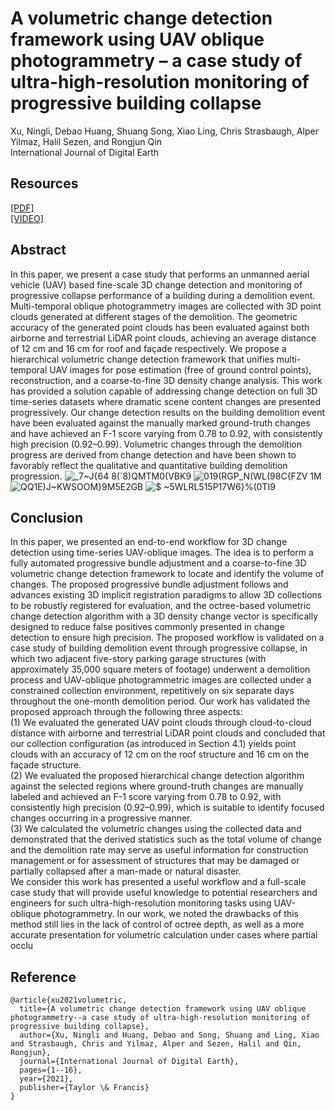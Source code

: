 # A volumetric change detection framework using UAV oblique photogrammetry – a case study of ultra-high-resolution monitoring of progressive building collapse
Xu, Ningli, Debao Huang, Shuang Song, Xiao Ling, Chris Strasbaugh, Alper Yilmaz, Halil Sezen, and Rongjun Qin   
International Journal of Digital Earth
## Resources
[[PDF]](https://u.osu.edu/qin.324/files/2021/08/IJDE_final_version.pdf)   
[[VIDEO]](https://youtu.be/uLaLV6Q5El0) 
## Abstract
  In this paper, we present a case study that performs an unmanned aerial
vehicle (UAV) based fine-scale 3D change detection and monitoring of
progressive collapse performance of a building during a demolition
event. Multi-temporal oblique photogrammetry images are collected
with 3D point clouds generated at different stages of the demolition.
The geometric accuracy of the generated point clouds has been
evaluated against both airborne and terrestrial LiDAR point clouds,
achieving an average distance of 12 cm and 16 cm for roof and façade
respectively. We propose a hierarchical volumetric change detection
framework that unifies multi-temporal UAV images for pose estimation
(free of ground control points), reconstruction, and a coarse-to-fine 3D
density change analysis. This work has provided a solution capable of
addressing change detection on full 3D time-series datasets where
dramatic scene content changes are presented progressively. Our
change detection results on the building demolition event have been
evaluated against the manually marked ground-truth changes and have
achieved an F-1 score varying from 0.78 to 0.92, with consistently high
precision (0.92–0.99). Volumetric changes through the demolition
progress are derived from change detection and have been shown to
favorably reflect the qualitative and quantitative building demolition
progression.
![_7~J{64 8(`8)QMTM0(VBK9](https://user-images.githubusercontent.com/32317924/129952786-247ee855-bbfa-4bdc-9e19-57a4b9360ad6.png)
![019(RGP_N(WL(98C{FZV 1M](https://user-images.githubusercontent.com/32317924/129953168-5bfc430b-61bc-4b76-810d-02cbb61b6a45.png)
![QQ1$E$)J~KWSOOM}9M5E2GB](https://user-images.githubusercontent.com/32317924/129952963-5a5881c3-6dfc-400c-8491-eb090c93e7ac.png)
![$ ~5WLRL515P17W6}%(0TI9](https://user-images.githubusercontent.com/32317924/129953180-d067f717-32e7-4daa-88ba-a4567c087f66.png)
## Conclusion
  In this paper, we presented an end-to-end workflow for 3D change detection using time-series
UAV-oblique images. The idea is to perform a fully automated progressive bundle adjustment
and a coarse-to-fine 3D volumetric change detection framework to locate and identify the volume
of changes. The proposed progressive bundle adjustment follows and advances existing 3D implicit
registration paradigms to allow 3D collections to be robustly registered for evaluation, and the
octree-based volumetric change detection algorithm with a 3D density change vector is specifically
designed to reduce false positives commonly presented in change detection to ensure high
precision.
The proposed workflow is validated on a case study of building demolition event through progressive collapse, in which two adjacent five-story parking garage structures (with approximately
35,000 square meters of footage) underwent a demolition process and UAV-oblique photogrammetric images are collected under a constrained collection environment, repetitively on six separate
days throughout the one-month demolition period. Our work has validated the proposed approach
through the following three aspects:  
  (1) We evaluated the generated UAV point clouds through cloud-to-cloud distance with airborne
and terrestrial LiDAR point clouds and concluded that our collection configuration (as introduced in Section 4.1) yields point clouds with an accuracy of 12 cm on the roof structure and
16 cm on the façade structure.  
  (2) We evaluated the proposed hierarchical change detection algorithm against the selected regions
where ground-truth changes are manually labeled and achieved an F-1 score varying from 0.78
to 0.92, with consistently high precision (0.92–0.99), which is suitable to identify focused
changes occurring in a progressive manner.  
  (3) We calculated the volumetric changes using the collected data and demonstrated that the
derived statistics such as the total volume of change and the demolition rate may serve as useful
information for construction management or for assessment of structures that may be
damaged or partially collapsed after a man-made or natural disaster.  
  We consider this work has presented a useful workflow and a full-scale case study that will provide useful knowledge to potential researchers and engineers for such ultra-high-resolution monitoring tasks using UAV-oblique photogrammetry. In our work, we noted the drawbacks of this
method still lies in the lack of control of octree depth, as well as a more accurate presentation
for volumetric calculation under cases where partial occlu
## Reference
    @article{xu2021volumetric,
      title={A volumetric change detection framework using UAV oblique photogrammetry--a case study of ultra-high-resolution monitoring of progressive building collapse},
      author={Xu, Ningli and Huang, Debao and Song, Shuang and Ling, Xiao and Strasbaugh, Chris and Yilmaz, Alper and Sezen, Halil and Qin, Rongjun},
      journal={International Journal of Digital Earth},
      pages={1--16},
      year={2021},
      publisher={Taylor \& Francis}
    }
